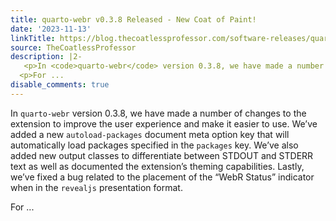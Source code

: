 ```yaml
---
title: quarto-webr v0.3.8 Released - New Coat of Paint!
date: '2023-11-13'
linkTitle: https://blog.thecoatlessprofessor.com/software-releases/quarto/quarto-webr/0.3.8-new-coat-of-paint/
source: TheCoatlessProfessor
description: |2-
   <p>In <code>quarto-webr</code> version 0.3.8, we have made a number of changes to the extension to improve the user experience and make it easier to use. We’ve added a new <code>autoload-packages</code> document meta option key that will automatically load packages specified in the <code>packages</code> key. We’ve also added new output classes to differentiate between STDOUT and STDERR text as well as documented the extension’s theming capabilities. Lastly, we’ve fixed a bug related to the placement of the “WebR Status” indicator when in the <code>revealjs</code> presentation format.</p>
  <p>For ...
disable_comments: true
---
```

 <p>In <code>quarto-webr</code> version 0.3.8, we have made a number of changes to the extension to improve the user experience and make it easier to use. We’ve added a new <code>autoload-packages</code> document meta option key that will automatically load packages specified in the <code>packages</code> key. We’ve also added new output classes to differentiate between STDOUT and STDERR text as well as documented the extension’s theming capabilities. Lastly, we’ve fixed a bug related to the placement of the “WebR Status” indicator when in the <code>revealjs</code> presentation format.</p>
<p>For ...